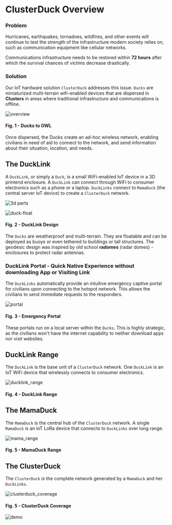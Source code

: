 # ClusterDuck Overview
### Problem
Hurricanes, earthquakes, tornadoes, wildfires, and other events will continue to test the strength of the infrastructure modern society relies on, such as communication equipment like cellular networks.

Communications infrastructure needs to be restored within **72 hours** after which the survival chances of victims decrease drastically. 

### Solution
Our IoT hardware solution `ClusterDuck` addresses this issue. `Ducks` are miniaturized multi-terrain wifi-enabled devices that are dispersed in **Clusters** in areas where traditional infrastructure and communications is offline. 

![overview](https://user-images.githubusercontent.com/13107225/46240475-263eb080-c376-11e8-9d17-ffe05a4c6527.png)
#### Fig. 1 - Ducks to OWL
Once dispersed, the Ducks create an ad-hoc wireless network, enabling civilians in need of aid to connect to the network, and send information about their situation, location, and needs.

## The DuckLink

A `DuckLink`, or simply a `Duck`, is a small WiFi-enabled IoT device in a 3D printend enclosure. A `DuckLink` can connect through WiFi to consumer electronics such as a phone or a laptop. `DuckLinks` connect to `MamaDuck` (the central server IoT device) to create a `ClusterDuck` network.

![3d parts](https://user-images.githubusercontent.com/13107225/46240708-9995f180-c379-11e8-9084-c59a41e9177d.png)

![duck-float](https://user-images.githubusercontent.com/13107225/46577783-62988f00-c9bc-11e8-8da5-41eab2b3fe56.gif)
#### Fig. 2 - DuckLink Design
The `Ducks` are weatherproof and multi-terrain. They are floatable and can be deployed as buoys or even tethered to buildings or tall structures. The geodesic design was inspired by old school **radomes** (radar domes) - enclosures to protect radar antennas.

### DuckLink Portal - Quick Native Experience without downloading App or Visiting Link
The `DuckLinks` automatically provide an intuitive emergency captive portal for civilians upon connecting to the hotspot network. This allows the civilians to send immediate requests to the responders.

![portal](https://project-owl-ruby-17-zany-wolverine.mybluemix.net/assets/cluster_demo_vector.gif)
#### Fig. 3 - Emergency Portal
These portals run on a local server within the `Ducks`. This is highly strategic, as the civilians won't have the internet capability to neither download apps nor visit websites.

## DuckLink Range

The `DuckLink` is the base unit of a `ClusterDuck` network. One `DuckLink` is an IoT WiFi device that wirelessly connects to consumer electronics.

![ducklink_range](https://user-images.githubusercontent.com/13107225/46240731-f1ccf380-c379-11e8-9ffe-5676d822a774.png)
#### Fig. 4 - DuckLink Range


## The MamaDuck

The `MamaDuck` is the central hub of the `ClusterDuck` network. A single `MamaDuck` is an IoT LoRa device that connects to `DuckLinks` over long range.

![mama_range](https://user-images.githubusercontent.com/13107225/46240827-44f37600-c37b-11e8-9230-d4c8ad587e05.png)
#### Fig. 5 - MamaDuck Range

## The ClusterDuck

The `ClusterDuck` is the complete network generated by a `MamaDuck` and her `DuckLinks`.

![clusterduck_coverage](https://user-images.githubusercontent.com/13107225/46241000-d9f76e80-c37d-11e8-8c40-bcde4474359f.png)
#### Fig. 5 - ClusterDuck Coverage

![demo](https://media.giphy.com/media/9rjMXZSAvqTxCb1WTh/giphy.gif)
